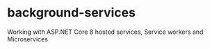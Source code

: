 # background-services
Working with ASP.NET Core 8 hosted services, Service workers and Microservices 
